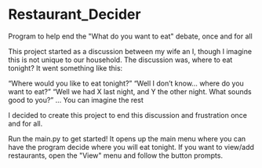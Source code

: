 # Restaurant_Decider
Program to help end the "What do you want to eat" debate, once and for all



This project started as a discussion between my wife an I, though I imagine this is not unique to our household. The discussion was, where to eat tonight? It went something like this:

  “Where would you like to eat tonight?”
  “Well I don’t know… where do you want to eat?” 
  “Well we had X last night, and Y the other night. What sounds good to you?”
  … You can imagine the rest


I decided to create this project to end this discussion and frustration once and for all.


Run the main.py to get started! It opens up the main menu where you can have the program decide where you will eat tonight. If you want to view/add restaurants, open the "View" menu and follow the button prompts.
